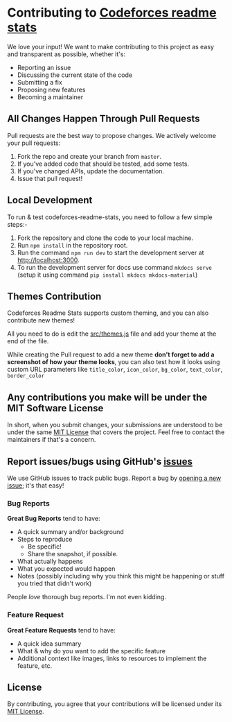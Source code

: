 # Contributing to [Codeforces readme stats](https://github.com/RedHeadphone/codeforces-readme-stats)

We love your input! We want to make contributing to this project as easy and transparent as possible, whether it's:

-   Reporting an issue
-   Discussing the current state of the code
-   Submitting a fix
-   Proposing new features
-   Becoming a maintainer

## All Changes Happen Through Pull Requests

Pull requests are the best way to propose changes. We actively welcome your pull requests:

1.  Fork the repo and create your branch from `master`.
2.  If you've added code that should be tested, add some tests.
3.  If you've changed APIs, update the documentation.
4.  Issue that pull request!

## Local Development

To run & test codeforces-readme-stats, you need to follow a few simple steps:-

1.  Fork the repository and clone the code to your local machine.
2.  Run `npm install` in the repository root.
3.  Run the command `npm run dev` to start the development server at <http://localhost:3000>.
4.  To run the development server for docs use command `mkdocs serve` (setup it using command `pip install mkdocs mkdocs-material`)

## Themes Contribution

Codeforces Readme Stats supports custom theming, and you can also contribute new themes!

All you need to do is edit the [src/themes.js](./src/themes.js) file and add your theme at the end of the file.

While creating the Pull request to add a new theme **don't forget to add a screenshot of how your theme looks**, you can also test how it looks using custom URL parameters like `title_color`, `icon_color`, `bg_color`, `text_color`, `border_color`

## Any contributions you make will be under the MIT Software License

In short, when you submit changes, your submissions are understood to be under the same [MIT License](http://choosealicense.com/licenses/mit/) that covers the project. Feel free to contact the maintainers if that's a concern.

## Report issues/bugs using GitHub's [issues](https://github.com/RedHeadphone/codeforces-readme-stats/issues)

We use GitHub issues to track public bugs. Report a bug by [opening a new issue](https://github.com/RedHeadphone/codeforces-readme-stats/issues/new/choose); it's that easy!

### Bug Reports

**Great Bug Reports** tend to have:

-   A quick summary and/or background
-   Steps to reproduce
    -   Be specific!
    -   Share the snapshot, if possible.
-   What actually happens
-   What you expected would happen
-   Notes (possibly including why you think this might be happening or stuff you tried that didn't work)

People _love_ thorough bug reports. I'm not even kidding.

### Feature Request

**Great Feature Requests** tend to have:

-   A quick idea summary
-   What & why do you want to add the specific feature
-   Additional context like images, links to resources to implement the feature, etc.

## License

By contributing, you agree that your contributions will be licensed under its [MIT License](./LICENSE).